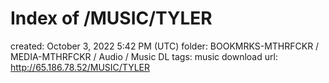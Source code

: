 # Index of /MUSIC/TYLER

created: October 3, 2022 5:42 PM (UTC)
folder: BOOKMRKS-MTHRFCKR / MEDIA-MTHRFCKR / Audio / Music DL
tags: music download
url: http://65.186.78.52/MUSIC/TYLER